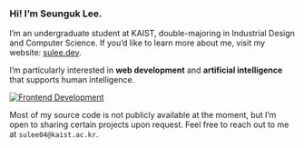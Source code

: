 ### Hi! I’m Seunguk Lee.

I’m an undergraduate student at KAIST, double-majoring in Industrial Design and Computer Science. If you’d like to learn more about me, visit my website: [sulee.dev](https://sulee.dev).

I’m particularly interested in **web development** and **artificial intelligence** that supports human intelligence.

[![Frontend Development](https://skillicons.dev/icons?i=html,css,js,ts,svelte,react,nextjs,rust,postgres,supabase,docker,linux,py,,ai,ps,figma&perline=7&theme=light)](https://skillicons.dev)

Most of my source code is not publicly available at the moment, but I’m open to sharing certain projects upon request. Feel free to reach out to me at `sulee04@kaist.ac.kr`.
